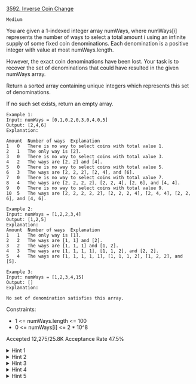 [3592. Inverse Coin Change](https://leetcode.com/problems/inverse-coin-change/)

`Medium`

You are given a 1-indexed integer array numWays, where numWays[i] represents the number of ways to select a total amount i using an infinite supply of some fixed coin denominations. Each denomination is a positive integer with value at most numWays.length.

However, the exact coin denominations have been lost. Your task is to recover the set of denominations that could have resulted in the given numWays array.

Return a sorted array containing unique integers which represents this set of denominations.

If no such set exists, return an empty array.

```
Example 1:
Input: numWays = [0,1,0,2,0,3,0,4,0,5]
Output: [2,4,6]
Explanation:

Amount	Number of ways	Explanation
1	0	There is no way to select coins with total value 1.
2	1	The only way is [2].
3	0	There is no way to select coins with total value 3.
4	2	The ways are [2, 2] and [4].
5	0	There is no way to select coins with total value 5.
6	3	The ways are [2, 2, 2], [2, 4], and [6].
7	0	There is no way to select coins with total value 7.
8	4	The ways are [2, 2, 2, 2], [2, 2, 4], [2, 6], and [4, 4].
9	0	There is no way to select coins with total value 9.
10	5	The ways are [2, 2, 2, 2, 2], [2, 2, 2, 4], [2, 4, 4], [2, 2, 6], and [4, 6].

Example 2:
Input: numWays = [1,2,2,3,4]
Output: [1,2,5]
Explanation:
Amount	Number of ways	Explanation
1	1	The only way is [1].
2	2	The ways are [1, 1] and [2].
3	2	The ways are [1, 1, 1] and [1, 2].
4	3	The ways are [1, 1, 1, 1], [1, 1, 2], and [2, 2].
5	4	The ways are [1, 1, 1, 1, 1], [1, 1, 1, 2], [1, 2, 2], and [5].

Example 3:
Input: numWays = [1,2,3,4,15]
Output: []
Explanation:

No set of denomination satisfies this array.
```

Constraints:

- 1 <= numWays.length <= 100
- 0 <= numWays[i] <= 2 * 10^8

Accepted
12,275/25.8K
Acceptance Rate
47.5%

<details>
<summary>Hint 1</summary>

Observe that for the smallest denomination c, you must have numWays[c] == 1.

</details>
<details>
<summary>Hint 2</summary>

Find the smallest c > 0 with numWays[c] == 1 and append c to your ans list.

</details>
<details>
<summary>Hint 3</summary>

"Remove" that coin’s contribution by doing, for each s from c up to n: numWays[s] -= numWays[s - c]

</details>
<details>
<summary>Hint 4</summary>

Repeat: pick the next smallest c with numWays[c] == 1, remove it, and so on.

</details>
<details>
<summary>Hint 5</summary>

At the end, if numWays is all zeros, your ans is valid; otherwise, return an empty array.

</details>

